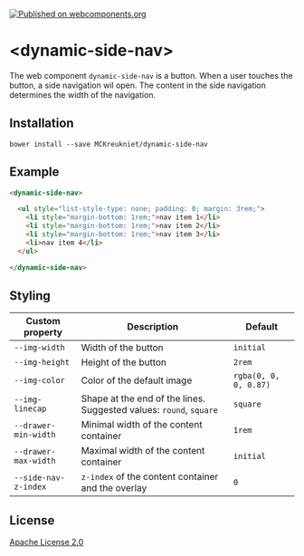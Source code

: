 [![Published on webcomponents.org](https://img.shields.io/badge/webcomponents.org-published-blue.svg)](https://www.webcomponents.org/element/MCKreukniet/dynamic-side-nav)

# \<dynamic-side-nav\>

The web component `dynamic-side-nav` is a button. When a user touches the button, a side navigation wil open. The content in the side navigation determines the width of the navigation.

## Installation

```
bower install --save MCKreukniet/dynamic-side-nav
```

## Example

<!--
```
<custom-element-demo>
  <template>
    <link rel="import" href="dynamic-side-nav.html">
    <style>
      dynamic-side-nav {
        height: 21rem;
      }
    </style>
    <next-code-block></next-code-block>
  </template>
</custom-element-demo>
```
-->
```html
<dynamic-side-nav>

  <ul style="list-style-type: none; padding: 0; margin: 3rem;">
    <li style="margin-bottom: 1rem;">nav item 1</li>
    <li style="margin-bottom: 1rem;">nav item 2</li>
    <li style="margin-bottom: 1rem;">nav item 3</li>
    <li>nav item 4</li>
  </ul>

</dynamic-side-nav>
```

## Styling

| Custom property      | Description | Default |
| ---------------      | ----------- | ------- |
| `--img-width`        | Width of the button | `initial` |
| `--img-height`       | Height of the button | `2rem` |
| `--img-color`        | Color of the default image | `rgba(0, 0, 0, 0.87)` |
| `--img-linecap`      | Shape at the end of the lines. Suggested values: `round`, `square` | `square` |
| `--drawer-min-width` | Minimal width of the content container | `1rem` |
| `--drawer-max-width` | Maximal width of the content container | `initial` |
| `--side-nav-z-index` | `z-index` of the content container and the overlay | `0` |

## License

[Apache License 2.0](https://github.com/MCKreukniet/dynamic-side-nav/blob/master/LICENSE.md)

